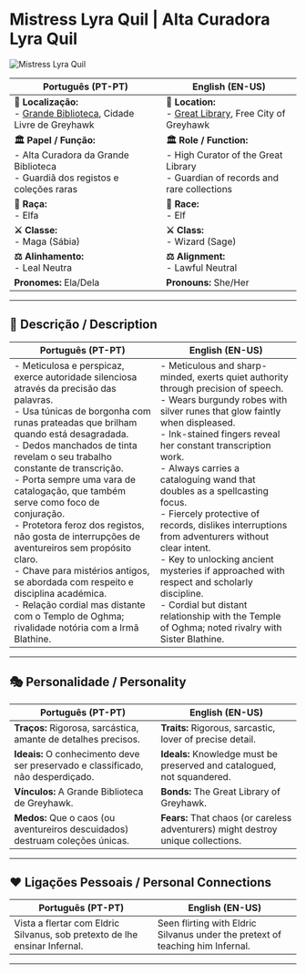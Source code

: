 # Mistress Lyra Quil | Alta Curadora Lyra Quil

![Mistress Lyra Quil](assets/npc/npc_blank.png)

| **Português (PT-PT)** | **English (EN-US)** |
| --------------------- | ------------------- |
| **📍 Localização:**<br>- [Grande Biblioteca](great_library.md), Cidade Livre de Greyhawk | **📍 Location:**<br>- [Great Library](great_library.md), Free City of Greyhawk |
| **🏛 Papel / Função:**<br>- Alta Curadora da Grande Biblioteca<br>- Guardiã dos registos e coleções raras | **🏛 Role / Function:**<br>- High Curator of the Great Library<br>- Guardian of records and rare collections |
| **🧬 Raça:**<br>- Elfa | **🧬 Race:**<br>- Elf |
| **⚔ Classe:**<br>- Maga (Sábia) | **⚔ Class:**<br>- Wizard (Sage) |
| **⚖ Alinhamento:**<br>- Leal Neutra | **⚖ Alignment:**<br>- Lawful Neutral |
| **Pronomes:** Ela/Dela | **Pronouns:** She/Her |

---

## 📖 Descrição / Description

| **Português (PT-PT)** | **English (EN-US)** |
| --------------------- | ------------------- |
| - Meticulosa e perspicaz, exerce autoridade silenciosa através da precisão das palavras.<br>- Usa túnicas de borgonha com runas prateadas que brilham quando está desagradada.<br>- Dedos manchados de tinta revelam o seu trabalho constante de transcrição.<br>- Porta sempre uma vara de catalogação, que também serve como foco de conjuração.<br>- Protetora feroz dos registos, não gosta de interrupções de aventureiros sem propósito claro.<br>- Chave para mistérios antigos, se abordada com respeito e disciplina académica.<br>- Relação cordial mas distante com o Templo de Oghma; rivalidade notória com a Irmã Blathine. | - Meticulous and sharp-minded, exerts quiet authority through precision of speech.<br>- Wears burgundy robes with silver runes that glow faintly when displeased.<br>- Ink-stained fingers reveal her constant transcription work.<br>- Always carries a cataloguing wand that doubles as a spellcasting focus.<br>- Fiercely protective of records, dislikes interruptions from adventurers without clear intent.<br>- Key to unlocking ancient mysteries if approached with respect and scholarly discipline.<br>- Cordial but distant relationship with the Temple of Oghma; noted rivalry with Sister Blathine. |

---
## 🎭 Personalidade / Personality

| **Português (PT-PT)** | **English (EN-US)** |
| --------------------- | ------------------- |
| **Traços:** Rigorosa, sarcástica, amante de detalhes precisos. | **Traits:** Rigorous, sarcastic, lover of precise detail. |
| **Ideais:** O conhecimento deve ser preservado e classificado, não desperdiçado. | **Ideals:** Knowledge must be preserved and catalogued, not squandered. |
| **Vínculos:** A Grande Biblioteca de Greyhawk. | **Bonds:** The Great Library of Greyhawk. |
| **Medos:** Que o caos (ou aventureiros descuidados) destruam coleções únicas. | **Fears:** That chaos (or careless adventurers) might destroy unique collections. |

---
## ❤️ Ligações Pessoais / Personal Connections

| **Português (PT-PT)** | **English (EN-US)** |
| --------------------- | ------------------- |
| Vista a flertar com Eldric Silvanus, sob pretexto de lhe ensinar Infernal. | Seen flirting with Eldric Silvanus under the pretext of teaching him Infernal. |

---














